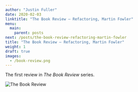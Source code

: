 ```yaml
---
author: "Justin Fuller"
date: 2020-02-03
linktitle: "The Book Review — Refactoring, Martin Fowler"
menu:
  main:
    parent: posts
next: /posts/the-book-review-refactoring-martin-fowler
title: "The Book Review — Refactoring, Martin Fowler"
weight: 1
draft: true
images:
  - /book-review.png
---
```


The first review in _The Book Review_ series.

<!--more-->

![The Book Review](/book-review.png)

